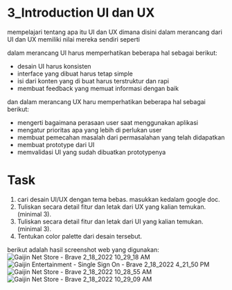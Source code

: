 # 3_Introduction UI dan UX

mempelajari tentang apa itu UI dan UX dimana disini dalam merancang dari UI dan UX memiliki nilai mereka sendiri seperti

dalam merancang UI harus memperhatikan beberapa hal sebagai berikut: 
- desain UI harus konsisten
- interface yang dibuat harus tetap simple
- isi dari konten yang di buat harus terstruktur dan rapi
- membuat feedback yang memuat informasi dengan baik

dan dalam merancang UX haru memperhatikan beberapa hal sebagai berikut:
- mengerti bagaimana perasaan user saat menggunakan aplikasi
- mengatur prioritas apa yang lebih di perlukan user
- membuat pemecahan masalah dari permasalahan yang telah didapatkan
- membuat prototype dari UI 
- memvalidasi UI yang sudah dibuatkan prototypenya

# Task
1. cari desain UI/UX dengan tema bebas. masukkan kedalam google doc.
2. Tuliskan secara detail fitur dan letak dari UX yang kalian temukan. (minimal 3).
3. Tuliskan secara detail fitur dan letak dari UI yang kalian temukan. (minimal 3).
4. Tentukan color palette dari desain tersebut.

berikut adalah hasil screenshot web yang digunakan:
![Gaijin Net Store - Brave 2_18_2022 10_29_18 AM](https://user-images.githubusercontent.com/72496912/155054058-ce32043c-fead-4579-8308-9219a7027e9c.png)
![Gaijin Entertainment - Single Sign On - Brave 2_18_2022 4_21_50 PM](https://user-images.githubusercontent.com/72496912/155054068-33020c03-56f5-42b7-bf41-c36947ef6c91.png)
![Gaijin Net Store - Brave 2_18_2022 10_28_55 AM](https://user-images.githubusercontent.com/72496912/155054072-a582aca5-9af4-42a6-84bb-de646156ace7.png)
![Gaijin Net Store - Brave 2_18_2022 10_29_09 AM](https://user-images.githubusercontent.com/72496912/155054076-0d624c16-7731-43a4-b048-63f446ecff64.png)
